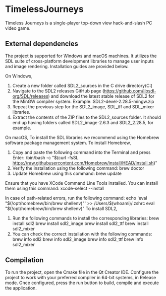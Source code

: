 # TimelessJourneys
Timeless Journeys is a single-player top-down view hack-and-slash PC video game.

## External dependencies
The project is supported for Windows and macOS machines. It utilizes the SDL suite of cross-platform development libraries to manage user inputs and image rendering.
Installation guides are provided below. 

On Windows,
1) Create a new folder called SDL2_sources in the C drive directory(C:\)
2) Navigate to the SDL2 releases GitHub page (https://github.com/libsdl-org/SDL/releases) and download the latest stable release of SDL2 for the MinGW compiler system.
Example: SDL2-devel-2.28.5-mingw.zip
3) Repeat the previous step for the SDL2_image, SDL_tff and SDL_mixer libraries.
4) Extract the contents of the ZIP files to the SDL2_sources folder. It should end up having folders called SDL2_image-2.6.3 and SDL2_2.28.5, for example.

On macOS,
To install the SDL libraries we recommend using the Homebrew software package management system.
To install Homebrew,
1) Copy and paste the following command into the Terminal and press Enter:
/bin/bash -c "$(curl -fsSL https://raw.githubusercontent.com/Homebrew/install/HEAD/install.sh)"
2) Verify the installation using the following command: brew doctor
3) Update Homebrew using this command: brew update

Ensure that you have XCode Command Line Tools installed. You can install them using this command: xcode-select --install

In case of path-related errors, run the following command:
echo 'eval "$(/opt/homebrew/bin/brew shellenv)"' >> /Users/$(whoami)/.zshrc eval "$(/opt/homebrew/bin/brew shellenv)"
To install SDL2,
1) Run the following commands to install the corresponding libraries:
brew install sdl2
brew install sdl2_image
brew install sdl2_ttf
brew install sdl2_mixer
2) You can check the correct installation with the following commands:
brew info sdl2
brew info sdl2_image
brew info sdl2_ttf
brew info sdl2_mixer

## Compilation
To run the project, open the Cmake file in the Qt Creator IDE. Configure the project to work with your preferred compiler in 64-bit systems, in Release mode. 
Once configured, press the run button to build, compile and execute the application.


 
